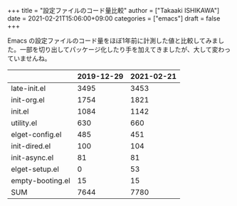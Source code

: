 +++
title = "設定ファイルのコード量比較"
author = ["Takaaki ISHIKAWA"]
date = 2021-02-21T15:06:00+09:00
categories = ["emacs"]
draft = false
+++

Emacs の設定ファイルのコード量をほぼ1年前に計測した値と比較してみました。一部を切り出してパッケージ化したり手を加えてきましたが、大して変わっていませんね。  

|                  | 2019-12-29 | 2021-02-21 |
|------------------|------------|------------|
| late-init.el     | 3495       | 3453       |
| init-org.el      | 1754       | 1821       |
| init.el          | 1084       | 1142       |
| utility.el       | 630        | 660        |
| elget-config.el  | 485        | 451        |
| init-dired.el    | 100        | 104        |
| init-async.el    | 81         | 81         |
| elget-setup.el   | 0          | 53         |
| empty-booting.el | 15         | 15         |
| SUM              | 7644       | 7780       |
